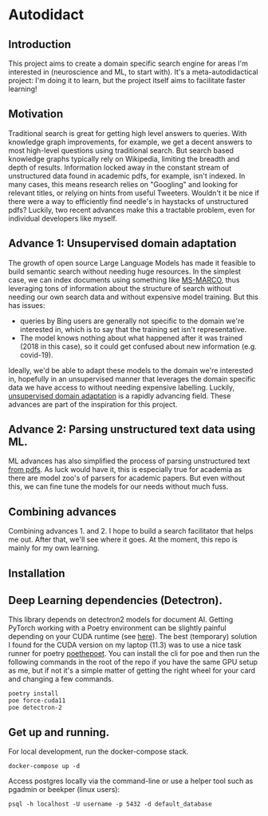 # Autodidact

## Introduction
This project aims to create a domain specific search engine for areas I'm interested in (neuroscience and ML, to start with). 
It's a meta-autodidactical project: I'm doing it to learn, but the project itself aims to facilitate faster learning!

## Motivation

Traditional search is great for getting high level answers to queries. With knowledge graph improvements, for example, we get a decent answers to most high-level questions using
traditional search. But search based knowledge graphs typically rely on Wikipedia, limiting the breadth and depth of results. Information locked away in the constant stream of
unstructured data found in academic pdfs, for example, isn't indexed. In many cases, this means research relies on "Googling" and looking for relevant titles, or relying on hints
from useful Tweeters. Wouldn't it be nice if there were a way to efficiently find needle's in haystacks of unstructured pdfs? Luckily, two
recent advances make this a tractable problem, even for individual developers like myself.

## Advance 1: Unsupervised domain adaptation

The growth of open source Large Language Models has made it feasible to build
semantic search without needing huge resources. In the simplest case, we can index documents using something like [MS-MARCO](https://huggingface.co/sentence-transformers/msmarco-bert-base-dot-v5), thus leveraging
tons of information about the structure of search without needing our own search data and without expensive model training. But this has issues:
 - queries by Bing users are generally not specific to the domain we're interested in, which is to say that the training set isn't representative.
 - The model knows nothing about what happened after it was trained (2018 in this case), so it could get confused about new information (e.g. covid-19).

Ideally, we'd be able to adapt these models to the domain we're interested in, hopefully in an unsupervised manner that leverages the domain specific data we have access to without needing
expensive labelling. Luckily, [unsupervised domain adaptation](https://www.youtube.com/watch?v=qzQPbIcQu9Q&ab_channel=OpenSourceConnections) is a rapidly advancing field. These
advances are part of the inspiration for this project.

## Advance 2: Parsing unstructured text data using ML.

ML advances has also simplified the process of parsing unstructured text [from pdfs](https://github.com/Layout-Parser/layout-parser). As luck would have it, this is especially
true for academia as there are model zoo's of parsers for academic papers. But even without this, we can fine tune the models for our needs without much fuss.

## Combining advances

Combining advances 1. and 2. I hope to build a search facilitator that helps me out. After that, we'll see where it goes. At the moment, this repo is mainly for my own learning.

## Installation

## Deep Learning dependencies (Detectron).

This library depends on detectron2 models for document AI. Getting PyTorch working with a Poetry environment can be slightly painful depending on your CUDA runtime (see [here](https://github.com/python-poetry/poetry/issues/2543)). The best (temporary) solution I found for the CUDA version on my laptop (11.3) was to use a nice task runner for poetry [poethepoet](https://github.com/nat-n/poethepoet). You can install the cli for poe and then run the following commands in the root of the repo if you have the same GPU setup as me, but if not it's a simple matter of getting the right wheel for your card and changing a few commands.

```
poetry install
poe force-cuda11
poe detectron-2
```

## Get up and running.

For local development, run the docker-compose stack.

```docker-compose up -d```

Access postgres locally via the command-line or use a helper tool such as pgadmin or beekper (linux users):

```psql -h localhost -U username -p 5432 -d default_database```
